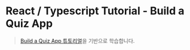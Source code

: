 # React / Typescript Tutorial - Build a Quiz App

> [Build a Quiz App 튜토리얼](https://www.youtube.com/watch?v=F2JCjVSZlG0)을 기반으로 학습합니다.
